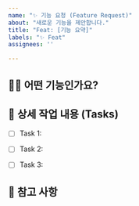 ```yaml
---
name: "✨ 기능 요청 (Feature Request)"
about: "새로운 기능을 제안합니다."
title: "Feat: [기능 요약]"
labels: "✨ Feat"
assignees: ''

---
```


## 🤷‍♀️ 어떤 기능인가요?
## 📝 상세 작업 내용 (Tasks)
- [ ] Task 1: 
- [ ] Task 2:
- [ ] Task 3:


## 🧐 참고 사항